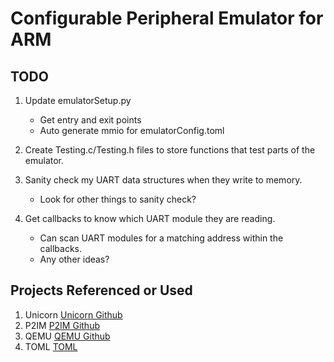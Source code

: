 Configurable Peripheral Emulator for ARM
========================================

TODO
----

1) Update emulatorSetup.py
   - Get entry and exit points
   - Auto generate mmio for emulatorConfig.toml

2) Create Testing.c/Testing.h files to store functions that test parts of the emulator.

3) Sanity check my UART data structures when they write to memory.
   - Look for other things to sanity check?

4) Get callbacks to know which UART module they are reading.
   - Can scan UART modules for a matching address within the callbacks.
   - Any other ideas?

Projects Referenced or Used
---------------------------
1) Unicorn [Unicorn Github](https://github.com/unicorn-engine/unicorn)
2) P2IM [P2IM Github](https://github.com/RiS3-Lab/p2im)
3) QEMU [QEMU Github](https://github.com/qemu/qemu)
4) TOML [TOML](https://toml.io/en/)  
